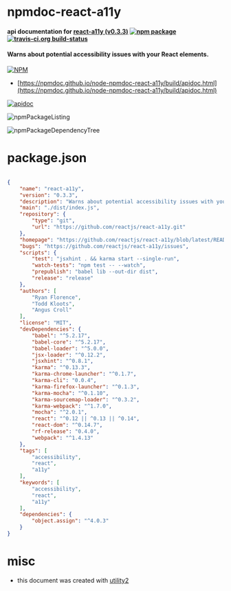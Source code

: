 # npmdoc-react-a11y

#### api documentation for  [react-a11y (v0.3.3)](https://github.com/reactjs/react-a11y/blob/latest/README.md)  [![npm package](https://img.shields.io/npm/v/npmdoc-react-a11y.svg?style=flat-square)](https://www.npmjs.org/package/npmdoc-react-a11y) [![travis-ci.org build-status](https://api.travis-ci.org/npmdoc/node-npmdoc-react-a11y.svg)](https://travis-ci.org/npmdoc/node-npmdoc-react-a11y)

#### Warns about potential accessibility issues with your React elements.

[![NPM](https://nodei.co/npm/react-a11y.png?downloads=true&downloadRank=true&stars=true)](https://www.npmjs.com/package/react-a11y)

- [https://npmdoc.github.io/node-npmdoc-react-a11y/build/apidoc.html](https://npmdoc.github.io/node-npmdoc-react-a11y/build/apidoc.html)

[![apidoc](https://npmdoc.github.io/node-npmdoc-react-a11y/build/screenCapture.buildCi.browser.%252Ftmp%252Fbuild%252Fapidoc.html.png)](https://npmdoc.github.io/node-npmdoc-react-a11y/build/apidoc.html)

![npmPackageListing](https://npmdoc.github.io/node-npmdoc-react-a11y/build/screenCapture.npmPackageListing.svg)

![npmPackageDependencyTree](https://npmdoc.github.io/node-npmdoc-react-a11y/build/screenCapture.npmPackageDependencyTree.svg)



# package.json

```json

{
    "name": "react-a11y",
    "version": "0.3.3",
    "description": "Warns about potential accessibility issues with your React elements.",
    "main": "./dist/index.js",
    "repository": {
        "type": "git",
        "url": "https://github.com/reactjs/react-a11y.git"
    },
    "homepage": "https://github.com/reactjs/react-a11y/blob/latest/README.md",
    "bugs": "https://github.com/reactjs/react-a11y/issues",
    "scripts": {
        "test": "jsxhint . && karma start --single-run",
        "watch-tests": "npm test -- --watch",
        "prepublish": "babel lib --out-dir dist",
        "release": "release"
    },
    "authors": [
        "Ryan Florence",
        "Todd Kloots",
        "Angus Croll"
    ],
    "license": "MIT",
    "devDependencies": {
        "babel": "^5.2.17",
        "babel-core": "^5.2.17",
        "babel-loader": "^5.0.0",
        "jsx-loader": "^0.12.2",
        "jsxhint": "^0.8.1",
        "karma": "^0.13.3",
        "karma-chrome-launcher": "^0.1.7",
        "karma-cli": "0.0.4",
        "karma-firefox-launcher": "^0.1.3",
        "karma-mocha": "^0.1.10",
        "karma-sourcemap-loader": "^0.3.2",
        "karma-webpack": "^1.7.0",
        "mocha": "^2.0.1",
        "react": "^0.12 || ^0.13 || ^0.14",
        "react-dom": "^0.14.7",
        "rf-release": "0.4.0",
        "webpack": "^1.4.13"
    },
    "tags": [
        "accessibility",
        "react",
        "a11y"
    ],
    "keywords": [
        "accessibility",
        "react",
        "a11y"
    ],
    "dependencies": {
        "object.assign": "^4.0.3"
    }
}
```



# misc
- this document was created with [utility2](https://github.com/kaizhu256/node-utility2)
